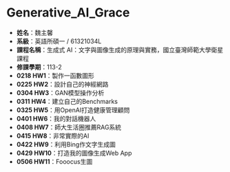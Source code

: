 # Generative_AI_Grace

- **姓名**：魏主馨
- **系級**：英語所碩一 / 61321034L
- **課程名稱**：生成式 AI：文字與圖像生成的原理與實務，國立臺灣師範大學衛星課程
- **修課學期**：113-2
- **0218 HW1**：製作一函數圖形
- **0225 HW2**：設計自己的神經網路
- **0304 HW3**：GAN模型操作分析
- **0311 HW4**：建立自己的Benchmarks
- **0325 HW5**：用OpenAI打造健康管理顧問
- **0401 HW6**：我的對話機器人
- **0408 HW7**：師大生活圈推薦RAG系統
- **0415 HW8**：非常實際的AI
- **0422 HW9**：利用Bing作文字生成圖
- **0429 HW10**：打造我的圖像生成Web App
- **0506 HW11**：Fooocus生圖
